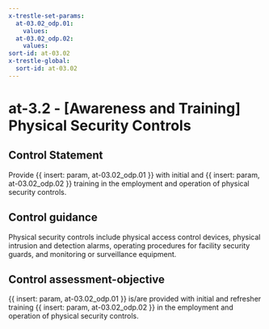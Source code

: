 ```yaml
---
x-trestle-set-params:
  at-03.02_odp.01:
    values:
  at-03.02_odp.02:
    values:
sort-id: at-03.02
x-trestle-global:
  sort-id: at-03.02
---
```


# at-3.2 - \[Awareness and Training\] Physical Security Controls

## Control Statement

Provide {{ insert: param, at-03.02_odp.01 }} with initial and {{ insert: param, at-03.02_odp.02 }} training in the employment and operation of physical security controls.

## Control guidance

Physical security controls include physical access control devices, physical intrusion and detection alarms, operating procedures for facility security guards, and monitoring or surveillance equipment.

## Control assessment-objective

{{ insert: param, at-03.02_odp.01 }} is/are provided with initial and refresher training {{ insert: param, at-03.02_odp.02 }} in the employment and operation of physical security controls.

